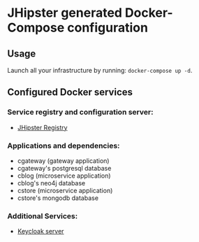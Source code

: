 # JHipster generated Docker-Compose configuration

## Usage

Launch all your infrastructure by running: `docker-compose up -d`.

## Configured Docker services

### Service registry and configuration server:

- [JHipster Registry](http://localhost:8761)

### Applications and dependencies:

- cgateway (gateway application)
- cgateway's postgresql database
- cblog (microservice application)
- cblog's neo4j database
- cstore (microservice application)
- cstore's mongodb database

### Additional Services:

- [Keycloak server](http://localhost:9080)

